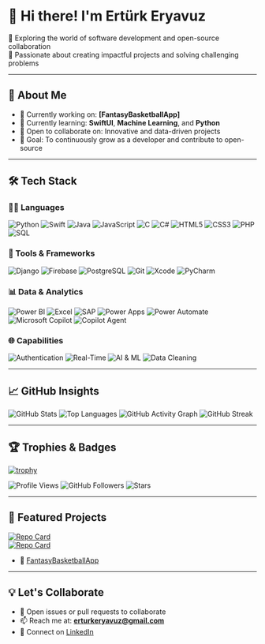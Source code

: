# 👋 Hi there! I'm Ertürk Eryavuz

🚀 Exploring the world of software development and open-source collaboration  
🎯 Passionate about creating impactful projects and solving challenging problems  

---

## 🌟 About Me
- 🔭 Currently working on: **[FantasyBasketballApp]**
- 🌱 Currently learning: **SwiftUI**, **Machine Learning**, and **Python**
- 🤝 Open to collaborate on: Innovative and data-driven projects
- 🎯 Goal: To continuously grow as a developer and contribute to open-source

---

## 🛠️ Tech Stack

### 👨‍💻 Languages
![Python](https://img.shields.io/badge/Python-%233776AB.svg?style=for-the-badge&logo=python&logoColor=white)
![Swift](https://img.shields.io/badge/Swift-%23FA7343.svg?style=for-the-badge&logo=swift&logoColor=white)
![Java](https://img.shields.io/badge/Java-%23ED8B00.svg?style=for-the-badge&logo=openjdk&logoColor=white)
![JavaScript](https://img.shields.io/badge/JavaScript-%23F7DF1E.svg?style=for-the-badge&logo=javascript&logoColor=black)
![C](https://img.shields.io/badge/C-%2300599C.svg?style=for-the-badge&logo=c&logoColor=white)
![C#](https://img.shields.io/badge/C%23-%23239120.svg?style=for-the-badge&logo=c-sharp&logoColor=white)
![HTML5](https://img.shields.io/badge/HTML5-%23E34F26.svg?style=for-the-badge&logo=html5&logoColor=white)
![CSS3](https://img.shields.io/badge/CSS3-%231572B6.svg?style=for-the-badge&logo=css3&logoColor=white)
![PHP](https://img.shields.io/badge/PHP-%23777BB4.svg?style=for-the-badge&logo=php&logoColor=white)
![SQL](https://img.shields.io/badge/SQL-%23007ACC.svg?style=for-the-badge&logo=sqlite&logoColor=white)

### 🧰 Tools & Frameworks
![Django](https://img.shields.io/badge/Django-%23092E20.svg?style=for-the-badge&logo=django&logoColor=white)
![Firebase](https://img.shields.io/badge/Firebase-%23FFCA28.svg?style=for-the-badge&logo=firebase&logoColor=black)
![PostgreSQL](https://img.shields.io/badge/PostgreSQL-%23316192.svg?style=for-the-badge&logo=postgresql&logoColor=white)
![Git](https://img.shields.io/badge/Git-%23F05032.svg?style=for-the-badge&logo=git&logoColor=white)
![Xcode](https://img.shields.io/badge/Xcode-%23000000.svg?style=for-the-badge&logo=xcode&logoColor=white)
![PyCharm](https://img.shields.io/badge/PyCharm-%23000000.svg?style=for-the-badge&logo=pycharm&logoColor=white)

### 📊 Data & Analytics
![Power BI](https://img.shields.io/badge/PowerBI-%23F2C811.svg?style=for-the-badge&logo=powerbi&logoColor=black)
![Excel](https://img.shields.io/badge/Excel-%23217346.svg?style=for-the-badge&logo=microsoft-excel&logoColor=white)
![SAP](https://img.shields.io/badge/SAP-%2300B2B1.svg?style=for-the-badge&logo=sap&logoColor=white)
![Power Apps](https://img.shields.io/badge/Power%20Apps-6E4B7C?style=for-the-badge&logo=powerapps&logoColor=white)
![Power Automate](https://img.shields.io/badge/Power%20Automate-0078D4?style=for-the-badge&logo=powerautomate&logoColor=white)
![Microsoft Copilot](https://img.shields.io/badge/Microsoft%20Copilot-258FFA?style=for-the-badge&logo=microsoft&logoColor=white)
![Copilot Agent](https://img.shields.io/badge/Copilot%20Agent-%230078D4.svg?style=for-the-badge&logo=windows&logoColor=white)


### 🌐 Capabilities
![Authentication](https://img.shields.io/badge/Auth%20Systems-blueviolet?style=for-the-badge)
![Real-Time](https://img.shields.io/badge/Real--Time%20Sync-green?style=for-the-badge)
![AI & ML](https://img.shields.io/badge/Machine%20Learning-%23FF6F61?style=for-the-badge)
![Data Cleaning](https://img.shields.io/badge/Data%20Cleaning-%23FFC107?style=for-the-badge)

---

## 📈 GitHub Insights

![GitHub Stats](https://github-readme-stats.vercel.app/api?username=erturkeryavuz&show_icons=true&theme=radical)
![Top Languages](https://github-readme-stats.vercel.app/api/top-langs/?username=erturkeryavuz&layout=compact&theme=radical)
![GitHub Activity Graph](https://github-readme-activity-graph.vercel.app/graph?username=erturkeryavuz&theme=radical)
![GitHub Streak](https://streak-stats.demolab.com/?user=erturkeryavuz&theme=radical&date_format=M%20j%5B%2C%20Y%5D)

---

## 🏆 Trophies & Badges

[![trophy](https://github-profile-trophy.vercel.app/?username=erturkeryavuz&theme=radical)](https://github.com/ryo-ma/github-profile-trophy)

![Profile Views](https://komarev.com/ghpvc/?username=erturkeryavuz&color=brightgreen)
![GitHub Followers](https://img.shields.io/github/followers/erturkeryavuz?style=social)
![Stars](https://img.shields.io/github/stars/erturkeryavuz?style=social)

---

## 🚀 Featured Projects

[![Repo Card](https://github-readme-stats.vercel.app/api/pin/?username=erturkeryavuz&repo=Euro2024App&theme=radical)](https://github.com/erturkeryavuz/Euro2024App)  
[![Repo Card](https://github-readme-stats.vercel.app/api/pin/?username=erturkeryavuz&repo=NBASHOP&theme=radical)](https://github.com/erturkeryavuz/NBASHOP)

- 🚧 [FantasyBasketballApp](https://github.com/erturkeryavuz/fantasy-basketball)

---

## 💡 Let's Collaborate

- 📝 Open issues or pull requests to collaborate
- 📫 Reach me at: **erturkeryavuz@gmail.com**
- 👔 Connect on [LinkedIn](https://www.linkedin.com/in/ert%C3%BCrk-e-083b76282/)
